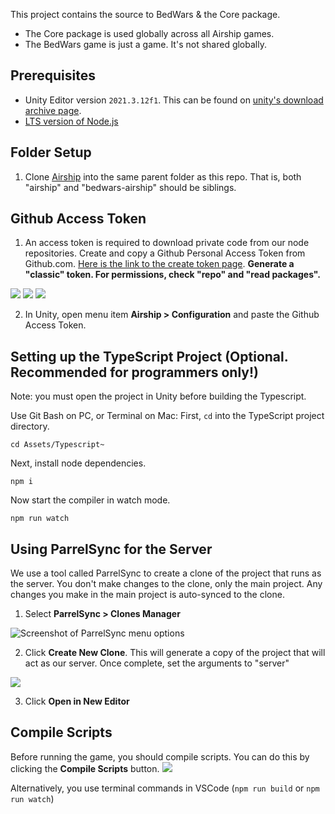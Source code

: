 This project contains the source to BedWars & the Core package.

- The Core package is used globally across all Airship games.
- The BedWars game is just a game. It's not shared globally.

## Prerequisites
- Unity Editor version `2021.3.12f1`. This can be found on [unity's download archive page](https://unity.com/releases/editor/archive).
- [LTS version of Node.js](https://nodejs.org/en)

## Folder Setup
1. Clone [Airship](https://github.com/easy-games/airship) into the same parent folder as this repo. That is, both "airship" and "bedwars-airship" should be siblings.

## Github Access Token
1. An access token is required to download private code from our node repositories. Create and copy a Github Personal Access Token from Github.com. [Here is the link to the create token page](https://github.com/settings/tokens). **Generate a "classic" token. For permissions, check "repo" and "read packages".**

![](https://1260643417-files.gitbook.io/~/files/v0/b/gitbook-x-prod.appspot.com/o/spaces%2FcEFcdlZM6gv3wpelI0y4%2Fuploads%2Fghxbb1PeRiwrvfktGTlB%2FScreenshot%202023-06-29%20at%209.45.07%20AM.png?alt=media&token=0c6ba1bd-1e10-496c-8723-e493318ea76d)
![](https://1260643417-files.gitbook.io/~/files/v0/b/gitbook-x-prod.appspot.com/o/spaces%2FcEFcdlZM6gv3wpelI0y4%2Fuploads%2FJBa2TYVbisi0XR6k8s0z%2FScreenshot%202023-06-29%20at%2011.10.47%20AM.png?alt=media&token=d174351d-299b-4e27-b9d7-723c6e1b3fc3)
![](https://1260643417-files.gitbook.io/~/files/v0/b/gitbook-x-prod.appspot.com/o/spaces%2FcEFcdlZM6gv3wpelI0y4%2Fuploads%2FVezqw0gvObOAY1Tna0eE%2FScreenshot%202023-06-29%20at%209.46.31%20AM.png?alt=media&token=aadbec1f-5543-4745-a569-d237082b48b1)

2.  In Unity, open menu item **Airship > Configuration** and paste the Github Access Token.

## Setting up the TypeScript Project (Optional. Recommended for programmers only!)
Note: you must open the project in Unity before building the Typescript.

Use Git Bash on PC, or Terminal on Mac:
First, `cd` into the TypeScript project directory.
```
cd Assets/Typescript~
```

Next, install node dependencies.
```
npm i
```

Now start the compiler in watch mode.
```
npm run watch
```

## Using ParrelSync for the Server
We use a tool called ParrelSync to create a clone of the project that runs as the server. You don't make changes to the clone, only the main project. Any changes you make in the main project is auto-synced to the clone. 

1. Select **ParrelSync > Clones Manager**

![Screenshot of ParrelSync menu options](https://1260643417-files.gitbook.io/~/files/v0/b/gitbook-x-prod.appspot.com/o/spaces%2FcEFcdlZM6gv3wpelI0y4%2Fuploads%2F7Ru4cjlBQNZtnYfRuLXx%2FScreenshot%202023-06-27%20at%201.46.15%20PM.png?alt=media&token=63de4251-1015-4d31-a657-d47cb40d3d9e)

2. Click **Create New Clone**. This will generate a copy of the project that will act as our server. 
Once complete, set the arguments to "server"

![](https://1260643417-files.gitbook.io/~/files/v0/b/gitbook-x-prod.appspot.com/o/spaces%2FcEFcdlZM6gv3wpelI0y4%2Fuploads%2FxXLbPbc6h43YWIy1QfSK%2FScreenshot%202023-06-27%20at%201.47.07%20PM.png?alt=media&token=7d07ab15-5562-4198-ad40-ba82895a4f54)

3. Click **Open in New Editor**

## Compile Scripts
Before running the game, you should compile scripts. You can do this by clicking the **Compile Scripts** button. 
![](/Docs/Images/CompileScriptsButton.png)

Alternatively, you use terminal commands in VSCode (`npm run build` or `npm run watch`)
